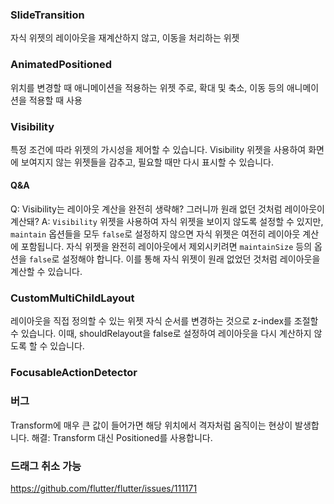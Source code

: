 

### SlideTransition
자식 위젯의 레이아웃을 재계산하지 않고, 이동을 처리하는 위젯

### AnimatedPositioned
위치를 변경할 때 애니메이션을 적용하는 위젯
주로, 확대 및 축소, 이동 등의 애니메이션을 적용할 때 사용

### Visibility
특정 조건에 따라 위젯의 가시성을 제어할 수 있습니다.
Visibility 위젯을 사용하여 화면에 보여지지 않는 위젯들을 감추고, 필요할 때만 다시 표시할 수 있습니다.

#### Q&A
Q: Visibility는 레이아웃 계산을 완전히 생략해? 그러니까 원래 없던 것처럼 레이아웃이 계산돼?
A: `Visibility` 위젯을 사용하여 자식 위젯을 보이지 않도록 설정할 수 있지만, `maintain` 옵션들을 모두 `false`로 설정하지 않으면 자식 위젯은 여전히 레이아웃 계산에 포함됩니다. 자식 위젯을 완전히 레이아웃에서 제외시키려면 `maintainSize` 등의 옵션을 `false`로 설정해야 합니다. 이를 통해 자식 위젯이 원래 없었던 것처럼 레이아웃을 계산할 수 있습니다.

### CustomMultiChildLayout
레이아웃을 직접 정의할 수 있는 위젯
자식 순서를 변경하는 것으로 z-index를 조절할 수 있습니다.
이때, shouldRelayout을 false로 설정하여 레이아웃을 다시 계산하지 않도록 할 수 있습니다.

### FocusableActionDetector


### 버그
Transform에 매우 큰 값이 들어가면 해당 위치에서 격자처럼 움직이는 현상이 발생합니다.
해결: Transform 대신 Positioned를 사용합니다.

### 드래그 취소 가능 
https://github.com/flutter/flutter/issues/111171
